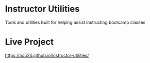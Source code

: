 # Instructor Utilities
Tools and utilities built for helping assist instructing bootcamp classes

# Live Project
https://ac524.github.io/instructor-utilities/